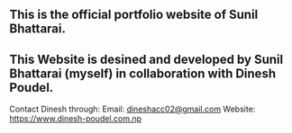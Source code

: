 ## This is the official portfolio website of Sunil Bhattarai.

## This Website is desined and developed by Sunil Bhattarai (myself) in collaboration with Dinesh Poudel.

Contact Dinesh through:
Email: dineshacc02@gmail.com
Website: https://www.dinesh-poudel.com.np
